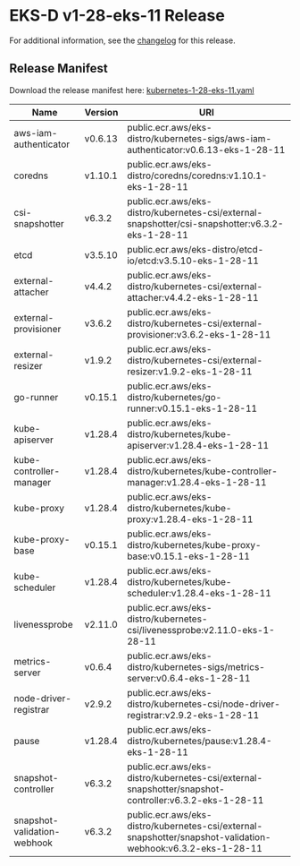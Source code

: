 # EKS-D v1-28-eks-11 Release

For additional information, see the [changelog](CHANGELOG-v1-28-eks-11.md) for this release.

## Release Manifest

Download the release manifest here: [kubernetes-1-28-eks-11.yaml](https://distro.eks.amazonaws.com/kubernetes-1-28/kubernetes-1-28-eks-11.yaml)

| Name | Version | URI |
|------|---------|-----|
| aws-iam-authenticator | v0.6.13 | public.ecr.aws/eks-distro/kubernetes-sigs/aws-iam-authenticator:v0.6.13-eks-1-28-11 |
| coredns | v1.10.1 | public.ecr.aws/eks-distro/coredns/coredns:v1.10.1-eks-1-28-11 |
| csi-snapshotter | v6.3.2 | public.ecr.aws/eks-distro/kubernetes-csi/external-snapshotter/csi-snapshotter:v6.3.2-eks-1-28-11 |
| etcd | v3.5.10 | public.ecr.aws/eks-distro/etcd-io/etcd:v3.5.10-eks-1-28-11 |
| external-attacher | v4.4.2 | public.ecr.aws/eks-distro/kubernetes-csi/external-attacher:v4.4.2-eks-1-28-11 |
| external-provisioner | v3.6.2 | public.ecr.aws/eks-distro/kubernetes-csi/external-provisioner:v3.6.2-eks-1-28-11 |
| external-resizer | v1.9.2 | public.ecr.aws/eks-distro/kubernetes-csi/external-resizer:v1.9.2-eks-1-28-11 |
| go-runner | v0.15.1 | public.ecr.aws/eks-distro/kubernetes/go-runner:v0.15.1-eks-1-28-11 |
| kube-apiserver | v1.28.4 | public.ecr.aws/eks-distro/kubernetes/kube-apiserver:v1.28.4-eks-1-28-11 |
| kube-controller-manager | v1.28.4 | public.ecr.aws/eks-distro/kubernetes/kube-controller-manager:v1.28.4-eks-1-28-11 |
| kube-proxy | v1.28.4 | public.ecr.aws/eks-distro/kubernetes/kube-proxy:v1.28.4-eks-1-28-11 |
| kube-proxy-base | v0.15.1 | public.ecr.aws/eks-distro/kubernetes/kube-proxy-base:v0.15.1-eks-1-28-11 |
| kube-scheduler | v1.28.4 | public.ecr.aws/eks-distro/kubernetes/kube-scheduler:v1.28.4-eks-1-28-11 |
| livenessprobe | v2.11.0 | public.ecr.aws/eks-distro/kubernetes-csi/livenessprobe:v2.11.0-eks-1-28-11 |
| metrics-server | v0.6.4 | public.ecr.aws/eks-distro/kubernetes-sigs/metrics-server:v0.6.4-eks-1-28-11 |
| node-driver-registrar | v2.9.2 | public.ecr.aws/eks-distro/kubernetes-csi/node-driver-registrar:v2.9.2-eks-1-28-11 |
| pause | v1.28.4 | public.ecr.aws/eks-distro/kubernetes/pause:v1.28.4-eks-1-28-11 |
| snapshot-controller | v6.3.2 | public.ecr.aws/eks-distro/kubernetes-csi/external-snapshotter/snapshot-controller:v6.3.2-eks-1-28-11 |
| snapshot-validation-webhook | v6.3.2 | public.ecr.aws/eks-distro/kubernetes-csi/external-snapshotter/snapshot-validation-webhook:v6.3.2-eks-1-28-11 |
